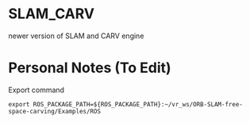 # SLAM_CARV
newer version of SLAM and CARV engine

# Personal Notes (To Edit)
Export command 
```
export ROS_PACKAGE_PATH=${ROS_PACKAGE_PATH}:~/vr_ws/ORB-SLAM-free-space-carving/Examples/ROS
```
